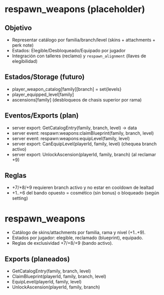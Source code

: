 # respawn_weapons (placeholder)

## Objetivo
- Representar catálogo por familia/branch/level (skins + attachments + perk note)
- Estados: Elegible/Desbloqueado/Equipado por jugador
- Integración con talleres (reclamo) y `respawn_alignment` (llaves de elegibilidad)

## Estados/Storage (futuro)
- player_weapon_catalog[family][branch] = set{levels}
- player_equipped_level[family]
- ascensions[family] (desbloqueos de chasis superior por rama)

## Eventos/Exports (plan)
- server export: GetCatalogEntry(family, branch, level) -> data
- server event: respawn:weapons:claimBlueprint(family, branch, level)
- server event: respawn:weapons:equipLevel(family, level)
- server export: CanEquipLevel(playerId, family, level) (chequea branch activo)
- server export: UnlockAscension(playerId, family, branch) (al reclamar +9)

## Reglas
- +7/+8/+9 requieren branch activo y no estar en cooldown de lealtad
- +1..+6 del bando opuesto = cosmético (sin bonus) o bloqueado (según setting)

# respawn_weapons
- Catálogo de skins/attachments por familia, rama y nivel (+1..+9).
- Estados por jugador: elegible, reclamado (blueprint), equipado.
- Reglas de exclusividad +7/+8/+9 (bando activo).

## Exports (planeados)
- GetCatalogEntry(family, branch, level)
- ClaimBlueprint(playerId, family, branch, level)
- EquipLevel(playerId, family, level)
- UnlockAscension(playerId, family, branch)
